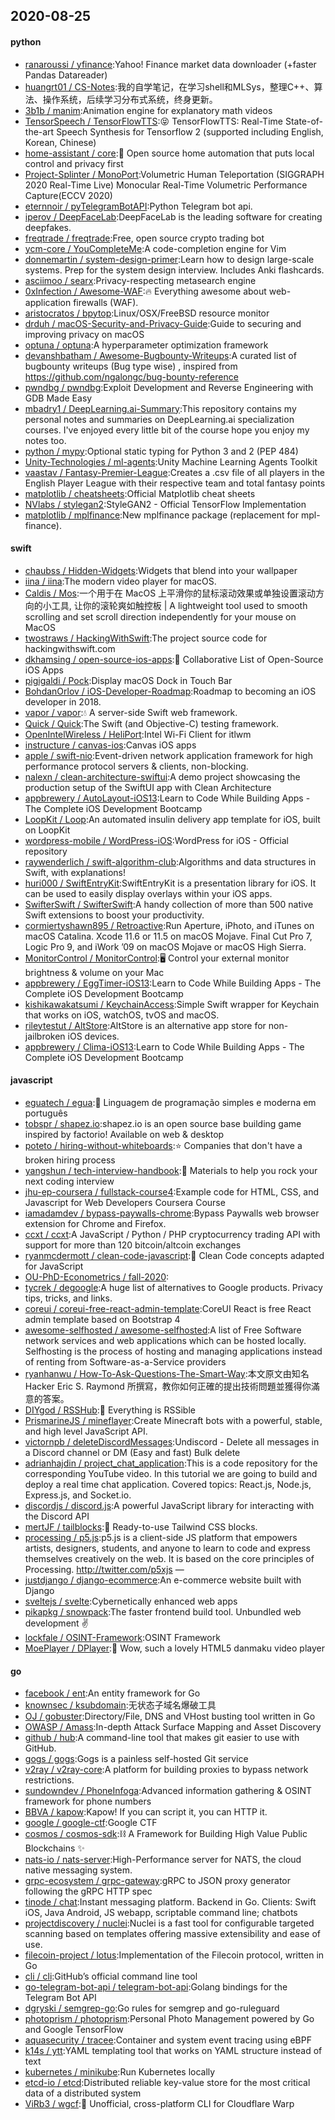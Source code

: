 ## 2020-08-25

#### python
* [ranaroussi / yfinance](https://github.com/ranaroussi/yfinance):Yahoo! Finance market data downloader (+faster Pandas Datareader)
* [huangrt01 / CS-Notes](https://github.com/huangrt01/CS-Notes):我的自学笔记，在学习shell和MLSys，整理C++、算法、操作系统，后续学习分布式系统，终身更新。
* [3b1b / manim](https://github.com/3b1b/manim):Animation engine for explanatory math videos
* [TensorSpeech / TensorFlowTTS](https://github.com/TensorSpeech/TensorFlowTTS):😝
TensorFlowTTS: Real-Time State-of-the-art Speech Synthesis for Tensorflow 2 (supported including English, Korean, Chinese)
* [home-assistant / core](https://github.com/home-assistant/core):🏡
Open source home automation that puts local control and privacy first
* [Project-Splinter / MonoPort](https://github.com/Project-Splinter/MonoPort):Volumetric Human Teleportation (SIGGRAPH 2020 Real-Time Live) Monocular Real-Time Volumetric Performance Capture(ECCV 2020)
* [eternnoir / pyTelegramBotAPI](https://github.com/eternnoir/pyTelegramBotAPI):Python Telegram bot api.
* [iperov / DeepFaceLab](https://github.com/iperov/DeepFaceLab):DeepFaceLab is the leading software for creating deepfakes.
* [freqtrade / freqtrade](https://github.com/freqtrade/freqtrade):Free, open source crypto trading bot
* [ycm-core / YouCompleteMe](https://github.com/ycm-core/YouCompleteMe):A code-completion engine for Vim
* [donnemartin / system-design-primer](https://github.com/donnemartin/system-design-primer):Learn how to design large-scale systems. Prep for the system design interview. Includes Anki flashcards.
* [asciimoo / searx](https://github.com/asciimoo/searx):Privacy-respecting metasearch engine
* [0xInfection / Awesome-WAF](https://github.com/0xInfection/Awesome-WAF):🔥
Everything awesome about web-application firewalls (WAF).
* [aristocratos / bpytop](https://github.com/aristocratos/bpytop):Linux/OSX/FreeBSD resource monitor
* [drduh / macOS-Security-and-Privacy-Guide](https://github.com/drduh/macOS-Security-and-Privacy-Guide):Guide to securing and improving privacy on macOS
* [optuna / optuna](https://github.com/optuna/optuna):A hyperparameter optimization framework
* [devanshbatham / Awesome-Bugbounty-Writeups](https://github.com/devanshbatham/Awesome-Bugbounty-Writeups):A curated list of bugbounty writeups (Bug type wise) , inspired from https://github.com/ngalongc/bug-bounty-reference
* [pwndbg / pwndbg](https://github.com/pwndbg/pwndbg):Exploit Development and Reverse Engineering with GDB Made Easy
* [mbadry1 / DeepLearning.ai-Summary](https://github.com/mbadry1/DeepLearning.ai-Summary):This repository contains my personal notes and summaries on DeepLearning.ai specialization courses. I've enjoyed every little bit of the course hope you enjoy my notes too.
* [python / mypy](https://github.com/python/mypy):Optional static typing for Python 3 and 2 (PEP 484)
* [Unity-Technologies / ml-agents](https://github.com/Unity-Technologies/ml-agents):Unity Machine Learning Agents Toolkit
* [vaastav / Fantasy-Premier-League](https://github.com/vaastav/Fantasy-Premier-League):Creates a .csv file of all players in the English Player League with their respective team and total fantasy points
* [matplotlib / cheatsheets](https://github.com/matplotlib/cheatsheets):Official Matplotlib cheat sheets
* [NVlabs / stylegan2](https://github.com/NVlabs/stylegan2):StyleGAN2 - Official TensorFlow Implementation
* [matplotlib / mplfinance](https://github.com/matplotlib/mplfinance):New mplfinance package (replacement for mpl-finance).

#### swift
* [chaubss / Hidden-Widgets](https://github.com/chaubss/Hidden-Widgets):Widgets that blend into your wallpaper
* [iina / iina](https://github.com/iina/iina):The modern video player for macOS.
* [Caldis / Mos](https://github.com/Caldis/Mos):一个用于在 MacOS 上平滑你的鼠标滚动效果或单独设置滚动方向的小工具, 让你的滚轮爽如触控板 | A lightweight tool used to smooth scrolling and set scroll direction independently for your mouse on MacOS
* [twostraws / HackingWithSwift](https://github.com/twostraws/HackingWithSwift):The project source code for hackingwithswift.com
* [dkhamsing / open-source-ios-apps](https://github.com/dkhamsing/open-source-ios-apps):📱
Collaborative List of Open-Source iOS Apps
* [pigigaldi / Pock](https://github.com/pigigaldi/Pock):Display macOS Dock in Touch Bar
* [BohdanOrlov / iOS-Developer-Roadmap](https://github.com/BohdanOrlov/iOS-Developer-Roadmap):Roadmap to becoming an iOS developer in 2018.
* [vapor / vapor](https://github.com/vapor/vapor):💧
A server-side Swift web framework.
* [Quick / Quick](https://github.com/Quick/Quick):The Swift (and Objective-C) testing framework.
* [OpenIntelWireless / HeliPort](https://github.com/OpenIntelWireless/HeliPort):Intel Wi-Fi Client for itlwm
* [instructure / canvas-ios](https://github.com/instructure/canvas-ios):Canvas iOS apps
* [apple / swift-nio](https://github.com/apple/swift-nio):Event-driven network application framework for high performance protocol servers & clients, non-blocking.
* [nalexn / clean-architecture-swiftui](https://github.com/nalexn/clean-architecture-swiftui):A demo project showcasing the production setup of the SwiftUI app with Clean Architecture
* [appbrewery / AutoLayout-iOS13](https://github.com/appbrewery/AutoLayout-iOS13):Learn to Code While Building Apps - The Complete iOS Development Bootcamp
* [LoopKit / Loop](https://github.com/LoopKit/Loop):An automated insulin delivery app template for iOS, built on LoopKit
* [wordpress-mobile / WordPress-iOS](https://github.com/wordpress-mobile/WordPress-iOS):WordPress for iOS - Official repository
* [raywenderlich / swift-algorithm-club](https://github.com/raywenderlich/swift-algorithm-club):Algorithms and data structures in Swift, with explanations!
* [huri000 / SwiftEntryKit](https://github.com/huri000/SwiftEntryKit):SwiftEntryKit is a presentation library for iOS. It can be used to easily display overlays within your iOS apps.
* [SwifterSwift / SwifterSwift](https://github.com/SwifterSwift/SwifterSwift):A handy collection of more than 500 native Swift extensions to boost your productivity.
* [cormiertyshawn895 / Retroactive](https://github.com/cormiertyshawn895/Retroactive):Run Aperture, iPhoto, and iTunes on macOS Catalina. Xcode 11.6 or 11.5 on macOS Mojave. Final Cut Pro 7, Logic Pro 9, and iWork ’09 on macOS Mojave or macOS High Sierra.
* [MonitorControl / MonitorControl](https://github.com/MonitorControl/MonitorControl):🖥
Control your external monitor brightness & volume on your Mac
* [appbrewery / EggTimer-iOS13](https://github.com/appbrewery/EggTimer-iOS13):Learn to Code While Building Apps - The Complete iOS Development Bootcamp
* [kishikawakatsumi / KeychainAccess](https://github.com/kishikawakatsumi/KeychainAccess):Simple Swift wrapper for Keychain that works on iOS, watchOS, tvOS and macOS.
* [rileytestut / AltStore](https://github.com/rileytestut/AltStore):AltStore is an alternative app store for non-jailbroken iOS devices.
* [appbrewery / Clima-iOS13](https://github.com/appbrewery/Clima-iOS13):Learn to Code While Building Apps - The Complete iOS Development Bootcamp

#### javascript
* [eguatech / egua](https://github.com/eguatech/egua):🦄
Linguagem de programação simples e moderna em português
* [tobspr / shapez.io](https://github.com/tobspr/shapez.io):shapez.io is an open source base building game inspired by factorio! Available on web & desktop
* [poteto / hiring-without-whiteboards](https://github.com/poteto/hiring-without-whiteboards):⭐️
Companies that don't have a broken hiring process
* [yangshun / tech-interview-handbook](https://github.com/yangshun/tech-interview-handbook):💯
Materials to help you rock your next coding interview
* [jhu-ep-coursera / fullstack-course4](https://github.com/jhu-ep-coursera/fullstack-course4):Example code for HTML, CSS, and Javascript for Web Developers Coursera Course
* [iamadamdev / bypass-paywalls-chrome](https://github.com/iamadamdev/bypass-paywalls-chrome):Bypass Paywalls web browser extension for Chrome and Firefox.
* [ccxt / ccxt](https://github.com/ccxt/ccxt):A JavaScript / Python / PHP cryptocurrency trading API with support for more than 120 bitcoin/altcoin exchanges
* [ryanmcdermott / clean-code-javascript](https://github.com/ryanmcdermott/clean-code-javascript):🛁
Clean Code concepts adapted for JavaScript
* [OU-PhD-Econometrics / fall-2020](https://github.com/OU-PhD-Econometrics/fall-2020):
* [tycrek / degoogle](https://github.com/tycrek/degoogle):A huge list of alternatives to Google products. Privacy tips, tricks, and links.
* [coreui / coreui-free-react-admin-template](https://github.com/coreui/coreui-free-react-admin-template):CoreUI React is free React admin template based on Bootstrap 4
* [awesome-selfhosted / awesome-selfhosted](https://github.com/awesome-selfhosted/awesome-selfhosted):A list of Free Software network services and web applications which can be hosted locally. Selfhosting is the process of hosting and managing applications instead of renting from Software-as-a-Service providers
* [ryanhanwu / How-To-Ask-Questions-The-Smart-Way](https://github.com/ryanhanwu/How-To-Ask-Questions-The-Smart-Way):本文原文由知名 Hacker Eric S. Raymond 所撰寫，教你如何正確的提出技術問題並獲得你滿意的答案。
* [DIYgod / RSSHub](https://github.com/DIYgod/RSSHub):🍰
Everything is RSSible
* [PrismarineJS / mineflayer](https://github.com/PrismarineJS/mineflayer):Create Minecraft bots with a powerful, stable, and high level JavaScript API.
* [victornpb / deleteDiscordMessages](https://github.com/victornpb/deleteDiscordMessages):Undiscord - Delete all messages in a Discord channel or DM (Easy and fast) Bulk delete
* [adrianhajdin / project_chat_application](https://github.com/adrianhajdin/project_chat_application):This is a code repository for the corresponding YouTube video. In this tutorial we are going to build and deploy a real time chat application. Covered topics: React.js, Node.js, Express.js, and Socket.io.
* [discordjs / discord.js](https://github.com/discordjs/discord.js):A powerful JavaScript library for interacting with the Discord API
* [mertJF / tailblocks](https://github.com/mertJF/tailblocks):🎉
Ready-to-use Tailwind CSS blocks.
* [processing / p5.js](https://github.com/processing/p5.js):p5.js is a client-side JS platform that empowers artists, designers, students, and anyone to learn to code and express themselves creatively on the web. It is based on the core principles of Processing. http://twitter.com/p5xjs —
* [justdjango / django-ecommerce](https://github.com/justdjango/django-ecommerce):An e-commerce website built with Django
* [sveltejs / svelte](https://github.com/sveltejs/svelte):Cybernetically enhanced web apps
* [pikapkg / snowpack](https://github.com/pikapkg/snowpack):The faster frontend build tool. Unbundled web development
✌️
* [lockfale / OSINT-Framework](https://github.com/lockfale/OSINT-Framework):OSINT Framework
* [MoePlayer / DPlayer](https://github.com/MoePlayer/DPlayer):🍭
Wow, such a lovely HTML5 danmaku video player

#### go
* [facebook / ent](https://github.com/facebook/ent):An entity framework for Go
* [knownsec / ksubdomain](https://github.com/knownsec/ksubdomain):无状态子域名爆破工具
* [OJ / gobuster](https://github.com/OJ/gobuster):Directory/File, DNS and VHost busting tool written in Go
* [OWASP / Amass](https://github.com/OWASP/Amass):In-depth Attack Surface Mapping and Asset Discovery
* [github / hub](https://github.com/github/hub):A command-line tool that makes git easier to use with GitHub.
* [gogs / gogs](https://github.com/gogs/gogs):Gogs is a painless self-hosted Git service
* [v2ray / v2ray-core](https://github.com/v2ray/v2ray-core):A platform for building proxies to bypass network restrictions.
* [sundowndev / PhoneInfoga](https://github.com/sundowndev/PhoneInfoga):Advanced information gathering & OSINT framework for phone numbers
* [BBVA / kapow](https://github.com/BBVA/kapow):Kapow! If you can script it, you can HTTP it.
* [google / google-ctf](https://github.com/google/google-ctf):Google CTF
* [cosmos / cosmos-sdk](https://github.com/cosmos/cosmos-sdk):⛓️
A Framework for Building High Value Public Blockchains
✨
* [nats-io / nats-server](https://github.com/nats-io/nats-server):High-Performance server for NATS, the cloud native messaging system.
* [grpc-ecosystem / grpc-gateway](https://github.com/grpc-ecosystem/grpc-gateway):gRPC to JSON proxy generator following the gRPC HTTP spec
* [tinode / chat](https://github.com/tinode/chat):Instant messaging platform. Backend in Go. Clients: Swift iOS, Java Android, JS webapp, scriptable command line; chatbots
* [projectdiscovery / nuclei](https://github.com/projectdiscovery/nuclei):Nuclei is a fast tool for configurable targeted scanning based on templates offering massive extensibility and ease of use.
* [filecoin-project / lotus](https://github.com/filecoin-project/lotus):Implementation of the Filecoin protocol, written in Go
* [cli / cli](https://github.com/cli/cli):GitHub’s official command line tool
* [go-telegram-bot-api / telegram-bot-api](https://github.com/go-telegram-bot-api/telegram-bot-api):Golang bindings for the Telegram Bot API
* [dgryski / semgrep-go](https://github.com/dgryski/semgrep-go):Go rules for semgrep and go-ruleguard
* [photoprism / photoprism](https://github.com/photoprism/photoprism):Personal Photo Management powered by Go and Google TensorFlow
* [aquasecurity / tracee](https://github.com/aquasecurity/tracee):Container and system event tracing using eBPF
* [k14s / ytt](https://github.com/k14s/ytt):YAML templating tool that works on YAML structure instead of text
* [kubernetes / minikube](https://github.com/kubernetes/minikube):Run Kubernetes locally
* [etcd-io / etcd](https://github.com/etcd-io/etcd):Distributed reliable key-value store for the most critical data of a distributed system
* [ViRb3 / wgcf](https://github.com/ViRb3/wgcf):🚤
Unofficial, cross-platform CLI for Cloudflare Warp
